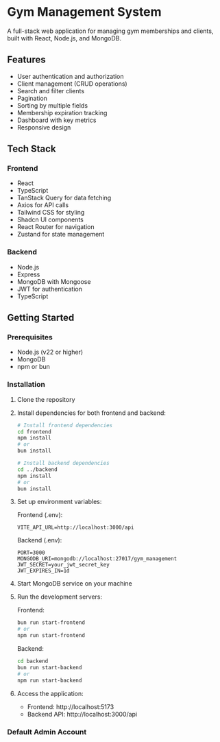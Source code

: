 # Gym Management System

A full-stack web application for managing gym memberships and clients, built with React, Node.js, and MongoDB.

## Features

- User authentication and authorization
- Client management (CRUD operations)
- Search and filter clients
- Pagination
- Sorting by multiple fields
- Membership expiration tracking
- Dashboard with key metrics
- Responsive design

## Tech Stack

### Frontend
- React
- TypeScript
- TanStack Query for data fetching
- Axios for API calls
- Tailwind CSS for styling
- Shadcn UI components
- React Router for navigation
- Zustand for state management

### Backend
- Node.js
- Express
- MongoDB with Mongoose
- JWT for authentication
- TypeScript

## Getting Started

### Prerequisites
- Node.js (v22 or higher)
- MongoDB
- npm or bun

### Installation

1. Clone the repository
2. Install dependencies for both frontend and backend:
   ```bash
   # Install frontend dependencies
   cd frontend
   npm install
   # or
   bun install

   # Install backend dependencies
   cd ../backend
   npm install
   # or
   bun install
   ```

3. Set up environment variables:

   Frontend (.env):
   ```
   VITE_API_URL=http://localhost:3000/api
   ```

   Backend (.env):
   ```
   PORT=3000
   MONGODB_URI=mongodb://localhost:27017/gym_management
   JWT_SECRET=your_jwt_secret_key
   JWT_EXPIRES_IN=1d
   ```

4. Start MongoDB service on your machine

5. Run the development servers:

   Frontend:
   ```bash
   bun run start-frontend
   # or
   npm run start-frontend
   ```

   Backend:
   ```bash
   cd backend
   bun run start-backend
   # or
   npm run start-backend
   ```

6. Access the application:
   - Frontend: http://localhost:5173
   - Backend API: http://localhost:3000/api

### Default Admin Account
